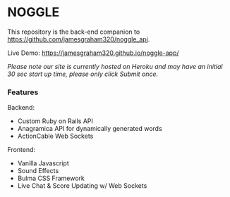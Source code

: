 # NOGGLE

This repository is the back-end companion to https://github.com/jamesgraham320/noggle_api. 

Live Demo: 
https://jamesgraham320.github.io/noggle-app/

*Please note our site is currently hosted on Heroku and may have an initial 30 sec start up time, please only click Submit once.*

### Features

Backend: 
- Custom Ruby on Rails API
- Anagramica API for dynamically generated words
- ActionCable Web Sockets

Frontend: 
- Vanilla Javascript 
- Sound Effects
- Bulma CSS Framework
- Live Chat & Score Updating w/ Web Sockets
